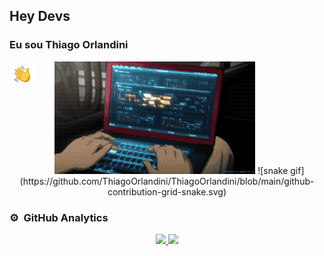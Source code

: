 ## Hey Devs
### Eu sou Thiago Orlandini
<img alt="Hand Wave" src="./assets/Hand%20Wave.gif" width='40' align="left"/> 

<p align="center">
  <img alt="Program" src="./assets/program.gif" height=180em />
  ![snake gif](https://github.com/ThiagoOrlandini/ThiagoOrlandini/blob/main/github-contribution-grid-snake.svg)
</p>

### ⚙️ &nbsp;GitHub Analytics

<p align="center">
<a href="https://github.com/ThiagoOrlandini/github-readme-stats">
  <img height=180em src="https://github-readme-stats.vercel.app/api?username=ThiagoOrlandini&show_icons=true&theme=dark&bg_color=00000000" />
  <img height=180em src="https://github-readme-stats.vercel.app/api/top-langs?username=ThiagoOrlandini&layout=compact&langs_count=8&card_width=320" />
</a>
</p>
